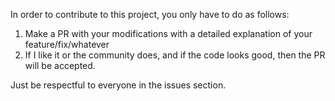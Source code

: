 In order to contribute to this project, you only have to do as follows:

1. Make a PR with your modifications with a detailed explanation of your feature/fix/whatever
2. If I like it or the community does, and if the code looks good, then the PR will be accepted.

Just be respectful to everyone in the issues section.

